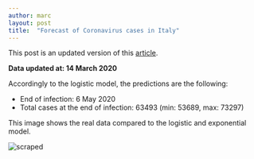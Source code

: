 ```yaml
---
author: marc
layout: post
title:  "Forecast of Coronavirus cases in Italy"
---
```


This post is an updated version of this [article](https://towardsdatascience.com/covid-19-infection-in-italy-mathematical-models-and-predictions-7784b4d7dd8d).

**Data updated at: 14 March 2020**

Accordingly to the logistic model, the predictions are the following:
- End of infection: 6 May 2020
- Total cases at the end of infection: 63493 (min: 53689, max: 73297)

This image shows the real data compared to the logistic and exponential model.

![scraped](img/plot2.png)
